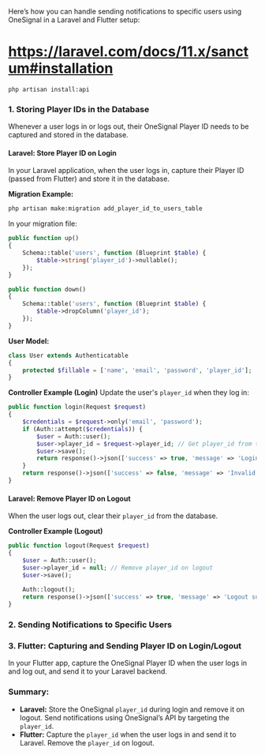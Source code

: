 Here’s how you can handle sending notifications to specific users using OneSignal in a Laravel and Flutter setup:

# https://laravel.com/docs/11.x/sanctum#installation

```
php artisan install:api
```

### 1. **Storing Player IDs in the Database**

Whenever a user logs in or logs out, their OneSignal Player ID needs to be captured and stored in the database.

#### Laravel: Store Player ID on Login
In your Laravel application, when the user logs in, capture their Player ID (passed from Flutter) and store it in the database.

**Migration Example:**
```php
php artisan make:migration add_player_id_to_users_table
```

In your migration file:
```php
public function up()
{
    Schema::table('users', function (Blueprint $table) {
        $table->string('player_id')->nullable();
    });
}

public function down()
{
    Schema::table('users', function (Blueprint $table) {
        $table->dropColumn('player_id');
    });
}
```

**User Model:**
```php
class User extends Authenticatable
{
    protected $fillable = ['name', 'email', 'password', 'player_id'];
}
```

**Controller Example (Login)**
Update the user's `player_id` when they log in:
```php
public function login(Request $request)
{
    $credentials = $request->only('email', 'password');
    if (Auth::attempt($credentials)) {
        $user = Auth::user();
        $user->player_id = $request->player_id; // Get player_id from the request
        $user->save();
        return response()->json(['success' => true, 'message' => 'Login successful']);
    }
    return response()->json(['success' => false, 'message' => 'Invalid credentials']);
}
```

#### Laravel: Remove Player ID on Logout
When the user logs out, clear their `player_id` from the database.

**Controller Example (Logout)**
```php
public function logout(Request $request)
{
    $user = Auth::user();
    $user->player_id = null; // Remove player_id on logout
    $user->save();
    
    Auth::logout();
    return response()->json(['success' => true, 'message' => 'Logout successful']);
}
```

### 2. **Sending Notifications to Specific Users**



### 3. **Flutter: Capturing and Sending Player ID on Login/Logout**

In your Flutter app, capture the OneSignal Player ID when the user logs in and log out, and send it to your Laravel backend.



### Summary:
- **Laravel:** Store the OneSignal `player_id` during login and remove it on logout. Send notifications using OneSignal’s API by targeting the `player_id`.
- **Flutter:** Capture the `player_id` when the user logs in and send it to Laravel. Remove the `player_id` on logout. 

